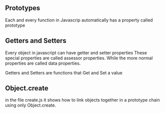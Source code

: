 ## Prototypes

Each and every function in Javascrip automatically has a property called prototype

## Getters and Setters

Every object in javascript can have getter and setter properties
These special properties are called assessor properties.
While the more normal properties are called data properties.

Getters and Setters are functions that Get and Set a value

## Object.create

in the file create.js it shows how to link objects together in a prototype chain using only Object.create.
